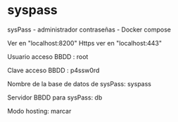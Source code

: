 # syspass
sysPass - administrador contraseñas - Docker compose

Ver en "localhost:8200"
Https ver en "localhost:443"

Usuario acceso BBDD : root

Clave acceso BBDD : p4ssw0rd 

Nombre de la base de datos de sysPass: syspass

Servidor BBDD para sysPass: db


Modo hosting: marcar
